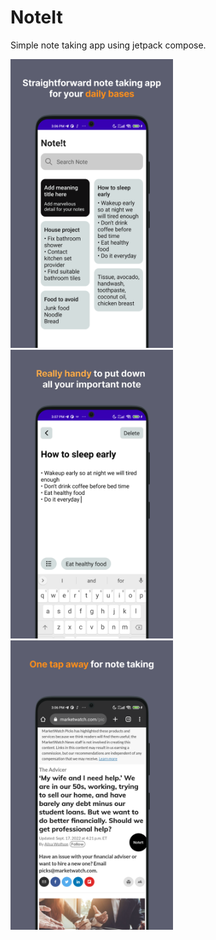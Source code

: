 # NoteIt

Simple note taking app using jetpack compose.

<img src="doc/img/Playstore Screenshots - 1.png" width="260">  <img src="doc/img/Playstore Screenshots - 2.png" width="260">  <img src="doc/img/Playstore Screenshots - 3.png" width="260">